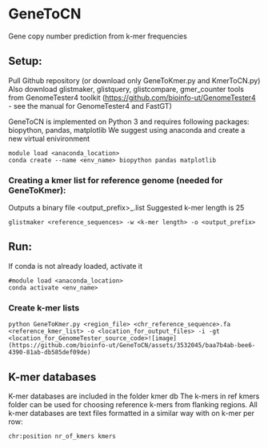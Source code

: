 # GeneToCN
Gene copy number prediction from k-mer frequencies

## Setup:
Pull Github repository (or download only GeneToKmer.py and KmerToCN.py)
Also download glistmaker, glistquery, glistcompare, gmer_counter tools from GenomeTester4 toolkit (https://github.com/bioinfo-ut/GenomeTester4 - see the manual for GenomeTester4 and FastGT)

GeneToCN is implemented on Python 3 and requires following packages: biopython, pandas, matplotlib
We suggest using anaconda and create a new virtual enivironment 
```
module load <anaconda_location>  
conda create --name <env_name> biopython pandas matplotlib
```

### Creating a kmer list for reference genome (needed for GeneToKmer):
Outputs a binary file <output_prefix>_<k-mer length>.list
Suggested k-mer length is 25
```
glistmaker <reference_sequences> -w <k-mer length> -o <output_prefix>
```

## Run:
If conda is not already loaded, activate it
```
#module load <anaconda_location>
conda activate <env_name>
```

### Create k-mer lists 
```
python GeneToKmer.py <region_file> <chr_reference_sequence>.fa <reference_kmer_list> -o <location_for_output_files> -i -gt <location_for_GenomeTester_source_code>![image](https://github.com/bioinfo-ut/GeneToCN/assets/3532045/baa7b4ab-bee6-4390-81ab-db585def09de)
```

## K-mer databases
K-mer databases are included in the folder kmer db
The k-mers in ref kmers folder can be used for choosing reference k-mers from flanking regions. 
All k-mer databases are text files formatted in a similar way with on k-mer per row: 
```
chr:position nr_of_kmers kmers
```
